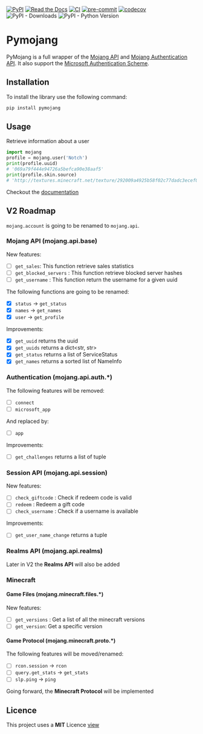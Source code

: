 [![PyPI](https://img.shields.io/pypi/v/pymojang)](https://pypi.org/project/pymojang/)
[![Read the Docs](https://img.shields.io/readthedocs/pymojang)](https://pymojang.readthedocs.io/en/latest/)
[![CI](https://github.com/Lucino772/pymojang/actions/workflows/ci.yml/badge.svg)](https://github.com/Lucino772/pymojang/actions/workflows/ci.yml)
[![pre-commit](https://github.com/Lucino772/pymojang/actions/workflows/pre-commit.yml/badge.svg)](https://github.com/Lucino772/pymojang/actions/workflows/pre-commit.yml)
[![codecov](https://codecov.io/gh/Lucino772/pymojang/branch/main/graph/badge.svg?token=5Q6PRUXL4T)](https://codecov.io/gh/Lucino772/pymojang)
![PyPI - Downloads](https://img.shields.io/pypi/dm/pymojang)
![PyPI - Python Version](https://img.shields.io/pypi/pyversions/pymojang)

# Pymojang
PyMojang is a full wrapper of the [Mojang API](https://wiki.vg/Mojang_API) and [Mojang Authentication API](https://wiki.vg/Authentication).
It also support the [Microsoft Authentication Scheme](https://wiki.vg/Microsoft_Authentication_Scheme).

## Installation

To install the library use the following command:

```bash
pip install pymojang
```

## Usage

Retrieve information about a user

```python
import mojang
profile = mojang.user('Notch')
print(profile.uuid)
# '069a79f444e94726a5befca90e38aaf5'
print(profile.skin.source)
# 'http://textures.minecraft.net/texture/292009a4925b58f02c77dadc3ecef07ea4c7472f64e0fdc32ce5522489362680'
```

Checkout the [documentation](https://pymojang.readthedocs.io/en/latest/)

## V2 Roadmap

`mojang.account` is going to be renamed to `mojang.api`.

### Mojang API (mojang.api.base)

New features:
- [ ] `get_sales`: This function retrieve sales statistics
- [ ] `get_blocked_servers` : This function retrieve blocked server hashes
- [ ] `get_username` : This function return the username for a given uuid

The following functions are going to be renamed:
- [x] `status` &rarr; `get_status`
- [x] `names` &rarr; `get_names`
- [x] `user` &rarr; `get_profile`

Improvements:
- [x] `get_uuid` returns the uuid
- [x] `get_uuids` returns a dict<str, str>
- [x] `get_status` returns a list of ServiceStatus
- [x] `get_names` returns a sorted list of NameInfo

### Authentication (mojang.api.auth.*)

The following features will be removed:
- [ ] `connect`
- [ ] `microsoft_app`

And replaced by:
- [ ] `app`

Improvements:
- [ ] `get_challenges` returns a list of tuple

### Session API (mojang.api.session)

New features:
- [ ] `check_giftcode` : Check if redeem code is valid
- [ ] `redeem` : Redeem a gift code
- [ ] `check_username` : Check if a username is available

Improvements:
- [ ] `get_user_name_change` returns a tuple

### Realms API (mojang.api.realms)

Later in V2 the **Realms API** will also be added

### Minecraft

#### Game Files (mojang.minecraft.files.*)

New features:
- [ ] `get_versions` : Get a list of all the minecraft versions
- [ ] `get_version`: Get a specific version

#### Game Protocol (mojang.minecraft.proto.*)

The following features will be moved/renamed:
- [ ] `rcon.session` &rarr; `rcon`
- [ ] `query.get_stats` &rarr; `get_stats`
- [ ] `slp.ping` &rarr; `ping`

Going forward, the **Minecraft Protocol** will be implemented

## Licence
This project uses a
**MIT** Licence [view](https://github.com/Lucino772/pymojang/blob/main/LICENSE)
